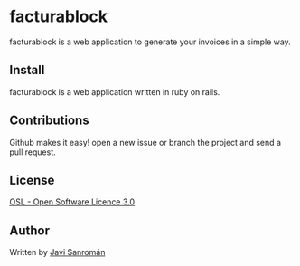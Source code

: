 facturablock
=================

facturablock is a web application to generate your invoices in a simple way.


## Install ##

facturablock is a web application written in ruby on rails.


## Contributions ##

Github makes it easy! open a new issue or branch the project and send a pull request.


## License ##

[OSL - Open Software Licence 3.0](http://opensource.org/licenses/osl-3.0.php)


## Author ##

Written by [Javi Sanromán](https://github.com/javisanroman)
